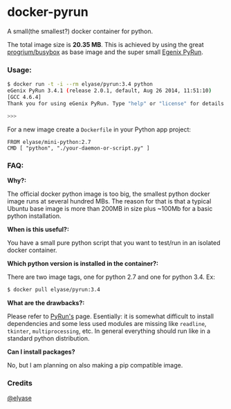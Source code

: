 docker-pyrun
============

A small(the smallest?) docker container for python.

The total image size is **20.35 MB**. This is achieved by using the great [progrium/busybox](https://github.com/progrium/busybox)
 as base image and the super small [Egenix PyRun](https://www.egenix.com/products/python/PyRun/).

### Usage:

```bash
$ docker run -t -i --rm elyase/pyrun:3.4 python
eGenix PyRun 3.4.1 (release 2.0.1, default, Aug 26 2014, 11:51:10)
[GCC 4.6.4]
Thank you for using eGenix PyRun. Type "help" or "license" for details.

>>>
```

For a new image create a `Dockerfile` in your Python app project:

```
FROM elyase/mini-python:2.7
CMD [ "python", "./your-daemon-or-script.py" ]
```

### FAQ:

**Why?:**

The official docker python image is too big, the smallest python docker image runs at several hundred MBs. The reason
for that is that a typical Ubuntu base image is more than 200MB in size plus ~100Mb for a basic python installation.

**When is this useful?:**

You have a small pure python script that you want to test/run in an isolated docker container.

**Which python version is installed in the container?:**

There are two image tags, one for python 2.7 and one for python 3.4. Ex:

```bash
$ docker pull elyase/pyrun:3.4
```

**What are the drawbacks?:**

Please refer to [PyRun's](https://www.egenix.com/products/python/PyRun/) page. Esentially: it is somewhat difficult to install dependencies and some less used modules are missing like `readline`, `tkinter`, `multiprocessing`, etc. In general everything should run like in a standard python distribution.

**Can I install packages?**

No, but I am planning on also making a pip compatible image.

### Credits

[@elyase](http://yasermartinez.com/blog/)